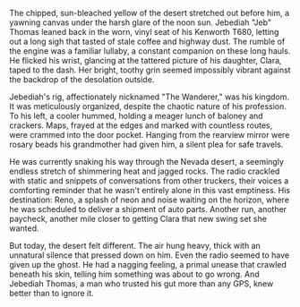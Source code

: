 The chipped, sun-bleached yellow of the desert stretched out before him, a yawning canvas under the harsh glare of the noon sun. Jebediah "Jeb" Thomas leaned back in the worn, vinyl seat of his Kenworth T680, letting out a long sigh that tasted of stale coffee and highway dust. The rumble of the engine was a familiar lullaby, a constant companion on these long hauls. He flicked his wrist, glancing at the tattered picture of his daughter, Clara, taped to the dash. Her bright, toothy grin seemed impossibly vibrant against the backdrop of the desolation outside.

Jebediah's rig, affectionately nicknamed "The Wanderer," was his kingdom. It was meticulously organized, despite the chaotic nature of his profession. To his left, a cooler hummed, holding a meager lunch of baloney and crackers. Maps, frayed at the edges and marked with countless routes, were crammed into the door pocket. Hanging from the rearview mirror were rosary beads his grandmother had given him, a silent plea for safe travels.

He was currently snaking his way through the Nevada desert, a seemingly endless stretch of shimmering heat and jagged rocks. The radio crackled with static and snippets of conversations from other truckers, their voices a comforting reminder that he wasn't entirely alone in this vast emptiness. His destination: Reno, a splash of neon and noise waiting on the horizon, where he was scheduled to deliver a shipment of auto parts. Another run, another paycheck, another mile closer to getting Clara that new swing set she wanted.

But today, the desert felt different. The air hung heavy, thick with an unnatural silence that pressed down on him. Even the radio seemed to have given up the ghost. He had a nagging feeling, a primal unease that crawled beneath his skin, telling him something was about to go wrong. And Jebediah Thomas, a man who trusted his gut more than any GPS, knew better than to ignore it.
